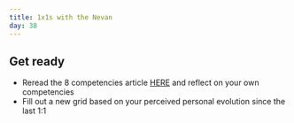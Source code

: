 ```yaml
---
title: 1x1s with the Nevan
day: 38
---
```


Get ready
------------
- Reread the 8 competencies article [HERE](https://www.userfocus.co.uk/articles/8-competencies-of-user-experience.html) and reflect on your own competencies
- Fill out a new grid based on your perceived personal evolution since the last 1:1

